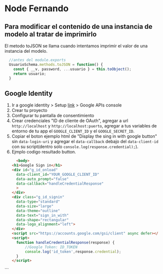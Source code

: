 # Node Fernando
## Para modificar el contenido de una instancia de modelo al tratar de imprimirlo
El metodo toJSON se llama cuando intentamos imprimir el valor de una instancia del modelo.
  
```js
  //antes del module.exports
  UsuarioSchema.methods.toJSON = function() {
    const { __v, password, ...usuario } = this.toObject();
    return usuario;
  }
```

## Google Identity
 1. Ir a google identity > Setup [link](https://developers.google.com/identity/gsi/web/guides/get-google-api-clientid) > Google APIs console
 2. Crear tu proyecto
 3. Configurar tu pantalla de consentimiento
 4. Crear credenciales "ID de cliente de OAuth", agregar a url `http://localhost` y `http://localhost:puerto`, agregar a tus variables de entorno de tu app el 
    `GOOGLE_CLIENT_ID` y el `GOOGLE_SECRET_ID`.
 5. Copiar el boton ejemplo html de "Display the sing in with google button" sin `data-login-uri` y agregar el `data-callback` 
     debajo del `data-client-id` con su script(dentro solo `console.log(response.credential);`).
 6. Ejmplo codigo resultado button.
      ```html
        <body>
    <h1>Google Sign in</h1>
    <div id="g_id_onload"
        data-client_id="YOUR_GOOGLE_CLIENT_ID"
        data-auto_prompt="false"
        data-callback="handleCredentialResponse"
        >
    </div>
    <div class="g_id_signin"
        data-type="standard"
        data-size="large"
        data-theme="outline"
        data-text="sign_in_with"
        data-shape="rectangular"
        data-logo_alignment="left">
    </div>
    <script src="https://accounts.google.com/gsi/client" async defer></script>
    <script>
        function handleCredentialResponse(response) {
            //Google Token: ID_TOKEN
            console.log('id_token',response.credential);
        }
    </script>
</body>
      ```
